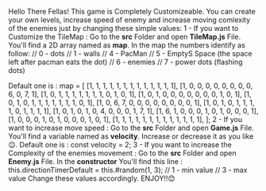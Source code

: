 Hello There Fellas!
This game is Completely Customizeable. You can create your own levels, increase speed of enemy and increase moving comlexity of the enemies just by changing these simple values:
1 - If you want to Customize the TileMap : Go to the **src** Folder and open **TileMap.js** File. You'll find a 2D array named as **map**.
 In the map the numbers identify as follow: 
 // 0 - dots
 // 1 - walls
 // 4 - PacMan
 // 5 - EmptyS Space (the space left after pacman eats the dot)
 // 6 - enemies
 // 7 - power dots (flashing dots)

 Default one is : 
  map = [
    [1, 1, 1, 1, 1, 1, 1, 1, 1, 1, 1, 1, 1],
    [1, 0, 0, 0, 0, 0, 0, 0, 0, 6, 0, 7, 1],
    [1, 0, 1, 1, 1, 1, 1, 1, 1, 0, 1, 0, 1],
    [1, 0, 1, 0, 0, 0, 0, 0, 0, 0, 1, 0, 1],
    [1, 0, 1, 0, 1, 1, 1, 1, 1, 1, 1, 0, 1],
    [1, 0, 6, 7, 0, 0, 0, 0, 0, 0, 0, 0, 1],
    [1, 0, 1, 0, 1, 1, 1, 1, 0, 1, 1, 1, 1],
    [1, 0, 1, 0, 1, 0, 4, 0, 0, 0, 1, 7, 1],
    [1, 6, 1, 0, 0, 0, 1, 0, 1, 0, 0, 0, 1],
    [1, 0, 0, 0, 1, 0, 1, 0, 0, 0, 1, 0, 1],
    [1, 1, 1, 1, 1, 1, 1, 1, 1, 1, 1, 1, 1],
  ];
2 - If you want to increase move speed : Go to the **src** Folder and open **Game.js** File. You'll find a variable named as **velocity**. Increase or decrease it as you like 😉.
 Default one is : 
 const velocity = 2;
3 - If you want to increase the Complexity of the enemies movement : Go to the **src** Folder and open **Enemy.js** File. In the **constructor** You'll find this line :
 this.directionTimerDefault = this.#random(1, 3);
 // 1 - min value
 // 3 - max value
 Change these values accordingly. 
ENJOY!!😊
